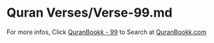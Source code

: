 # Quran Verses/Verse-99.md 

For more infos, Click [QuranBookk - 99](https://www.quranbookk.com/quran/search?q=99) to Search at [QuranBookk.com](http://quranbookk.com/)